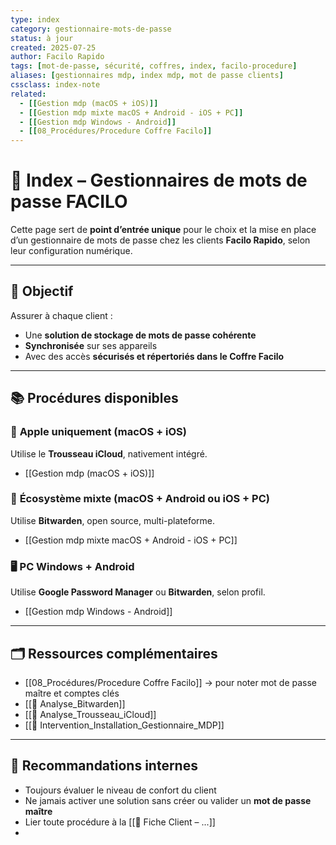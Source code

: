 ```yaml
---
type: index
category: gestionnaire-mots-de-passe
status: à jour
created: 2025-07-25
author: Facilo Rapido
tags: [mot-de-passe, sécurité, coffres, index, facilo-procedure]
aliases: [gestionnaires mdp, index mdp, mot de passe clients]
cssclass: index-note
related:
  - [[Gestion mdp (macOS + iOS)]]
  - [[Gestion mdp mixte macOS + Android - iOS + PC]]
  - [[Gestion mdp Windows - Android]]
  - [[08_Procédures/Procedure Coffre Facilo]]
---
```

# 🧭 Index – Gestionnaires de mots de passe FACILO

Cette page sert de **point d’entrée unique** pour le choix et la mise en place d’un gestionnaire de mots de passe chez les clients **Facilo Rapido**, selon leur configuration numérique.

---

## 🔐 Objectif
Assurer à chaque client :
- Une **solution de stockage de mots de passe cohérente**
- **Synchronisée** sur ses appareils
- Avec des accès **sécurisés et répertoriés dans le Coffre Facilo**

---

## 📚 Procédures disponibles

### 🍏 **Apple uniquement (macOS + iOS)**
Utilise le **Trousseau iCloud**, nativement intégré.
- [[Gestion mdp (macOS + iOS)]]

### 🔄 **Écosystème mixte (macOS + Android ou iOS + PC)**
Utilise **Bitwarden**, open source, multi-plateforme.
- [[Gestion mdp mixte macOS + Android - iOS + PC]]

### 🖥️ **PC Windows + Android**
Utilise **Google Password Manager** ou **Bitwarden**, selon profil.
- [[Gestion mdp Windows - Android]]

---

## 🗂️ Ressources complémentaires

- [[08_Procédures/Procedure Coffre Facilo]] → pour noter mot de passe maître et comptes clés
- [[📄 Analyse_Bitwarden]]
- [[📄 Analyse_Trousseau_iCloud]]
- [[📄 Intervention_Installation_Gestionnaire_MDP]]

---

## 🧠 Recommandations internes

- Toujours évaluer le niveau de confort du client
- Ne jamais activer une solution sans créer ou valider un **mot de passe maître**
- Lier toute procédure à la [[📄 Fiche Client – ...]]
- 